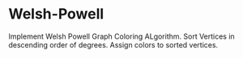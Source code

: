 # Welsh-Powell

Implement Welsh Powell Graph Coloring ALgorithm.
Sort Vertices in descending order of degrees.
Assign colors to sorted vertices.

